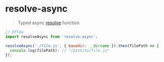 # resolve-async

> Typed async [resolve](https://github.com/substack/node-resolve) function

```js
// @flow
import resolveAsync from 'resolve-async';

resolveAsync('./file.js', { basedir: __dirname }).then(filePath => {
  console.log(filePath); // "/path/to/file.js"
});
```
